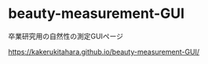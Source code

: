 # beauty-measurement-GUI
卒業研究用の自然性の測定GUIページ

https://kakerukitahara.github.io/beauty-measurement-GUI/
